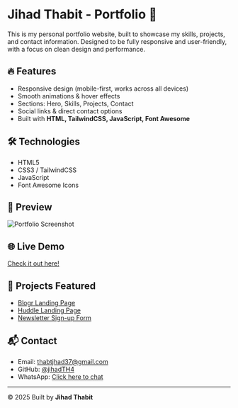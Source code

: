 # Jihad Thabit - Portfolio 🚀

This is my personal portfolio website, built to showcase my skills, projects, and contact information.
Designed to be fully responsive and user-friendly, with a focus on clean design and performance.

## 🔥 Features

- Responsive design (mobile-first, works across all devices)
- Smooth animations & hover effects
- Sections: Hero, Skills, Projects, Contact
- Social links & direct contact options
- Built with **HTML, TailwindCSS, JavaScript, Font Awesome**

## 🛠️ Technologies

- HTML5
- CSS3 / TailwindCSS
- JavaScript
- Font Awesome Icons

## 📸 Preview

![Portfolio Screenshot](./assets/images/portfolio-preview.png)

## 🌐 Live Demo

[Check it out here!](https://your-vercel-link.vercel.app/)

## 📂 Projects Featured

- [Blogr Landing Page](https://blogr-landing-page-main-vercel-wzij.vercel.app/)
- [Huddle Landing Page](https://huddle-landing-page-jith.netlify.app/)
- [Newsletter Sign-up Form](https://newsletter-sign-up-jth.netlify.app/)

## 📬 Contact

- Email: [thabtjhad37@gmail.com](mailto:thabtjhad37@gmail.com)
- GitHub: [@jihadTH4](https://github.com/jihadTH4)
- WhatsApp: [Click here to chat](https://wa.me/970595665806)

---

© 2025 Built by **Jihad Thabit**
